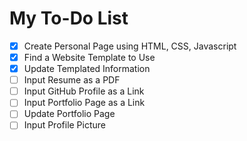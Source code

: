 # My To-Do List

- [x] Create Personal Page using HTML, CSS, Javascript
- [x] Find a Website Template to Use
- [x] Update Templated Information
- [ ] Input Resume as a PDF
- [ ] Input GitHub Profile as a Link
- [ ] Input Portfolio Page as a Link
- [ ] Update Portfolio Page
- [ ] Input Profile Picture
